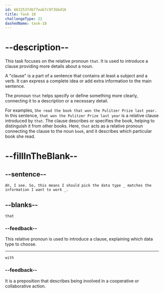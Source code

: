 ```yaml
---
id: 663253fdb77eab7c9f3bbd16
title: Task 18
challengeType: 22
dashedName: task-18
---
```


<!--
AUDIO REFERENCE:
Jake: Ah, I see. So, this means I should pick the data type that matches the information I want to work with.
-->

# --description--

This task focuses on the relative pronoun `that`. It is used to introduce a clause providing more details about a noun.

A "clause" is a part of a sentence that contains at least a subject and a verb. It can express a complete idea or add extra information to the main sentence.

The pronoun `that` helps specify or define something more clearly, connecting it to a description or a necessary detail.

For examples, `She read the book that won the Pulitzer Prize last year.` In this sentence, `that won the Pulitzer Prize last year` is a relative clause introduced by `that`. The clause describes or specifies the book, helping to distinguish it from other books. Here, `that` acts as a relative pronoun connecting the clause to the noun `book`, and it describes which particular book she read.

# --fillInTheBlank--

## --sentence--

`Ah, I see. So, this means I should pick the data type _ matches the information I want to work _.`

## --blanks--

`that`

### --feedback--

This relative pronoun is used to introduce a clause, explaining which data type to choose.

---

`with`

### --feedback--

It is a preposition that describes being involved in a cooperative or collaborative action.
